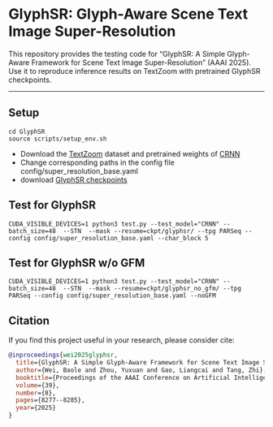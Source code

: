 # GlyphSR: Glyph-Aware Scene Text Image Super-Resolution

This repository provides the testing code for “GlyphSR: A Simple Glyph-Aware Framework for Scene Text Image Super-Resolution” (AAAI 2025). Use it to reproduce inference results on TextZoom with pretrained GlyphSR checkpoints.

---

## Setup
```
cd GlyphSR
source scripts/setup_env.sh
```
- Download the [TextZoom](https://drive.google.com/drive/folders/1WRVy-fC_KrembPkaI68uqQ9wyaptibMh?usp=sharing) dataset and pretrained weights of [CRNN](https://www.dropbox.com/s/dboqjk20qjkpta3/crnn.pth?dl=0)
- Change corresponding paths in the config file config/super_resolution_base.yaml 
- download [GlyphSR checkpoints](https://pan.baidu.com/s/1ojyLdUEz_l0otCdb4tjLqg?pwd=366b)

## Test for GlyphSR
```
CUDA_VISIBLE_DEVICES=1 python3 test.py --test_model="CRNN" --batch_size=48  --STN  --mask --resume=ckpt/glyphsr/ --tpg PARSeq --config config/super_resolution_base.yaml --char_block 5
```

## Test for GlyphSR w/o GFM
```
CUDA_VISIBLE_DEVICES=1 python3 test.py --test_model="CRNN" --batch_size=48  --STN  --mask --resume=ckpt/glyphsr_no_gfm/ --tpg PARSeq --config config/super_resolution_base.yaml --noGFM
```

## Citation
If you find this project useful in your research, please consider cite:
```bibtex
@inproceedings{wei2025glyphsr,
  title={GlyphSR: A Simple Glyph-Aware Framework for Scene Text Image Super-Resolution},
  author={Wei, Baole and Zhou, Yuxuan and Gao, Liangcai and Tang, Zhi},
  booktitle={Proceedings of the AAAI Conference on Artificial Intelligence},
  volume={39},
  number={8},
  pages={8277--8285},
  year={2025}
}
```